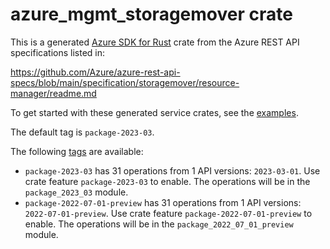 # azure_mgmt_storagemover crate

This is a generated [Azure SDK for Rust](https://github.com/Azure/azure-sdk-for-rust) crate from the Azure REST API specifications listed in:

https://github.com/Azure/azure-rest-api-specs/blob/main/specification/storagemover/resource-manager/readme.md

To get started with these generated service crates, see the [examples](https://github.com/Azure/azure-sdk-for-rust/blob/main/services/README.md#examples).

The default tag is `package-2023-03`.

The following [tags](https://github.com/Azure/azure-sdk-for-rust/blob/main/services/tags.md) are available:

- `package-2023-03` has 31 operations from 1 API versions: `2023-03-01`. Use crate feature `package-2023-03` to enable. The operations will be in the `package_2023_03` module.
- `package-2022-07-01-preview` has 31 operations from 1 API versions: `2022-07-01-preview`. Use crate feature `package-2022-07-01-preview` to enable. The operations will be in the `package_2022_07_01_preview` module.